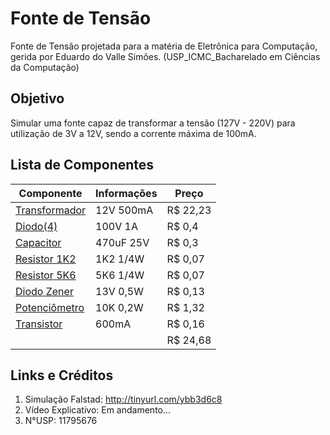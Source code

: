 # Fonte de Tensão
Fonte de Tensão projetada para a matéria de Eletrônica para Computação, gerida por Eduardo do Valle Simões.
(USP_ICMC_Bacharelado em Ciências da Computação)

## Objetivo
Simular uma fonte capaz de transformar a tensão (127V - 220V) para utilização de 3V a 12V, sendo a corrente máxima de 100mA.

## Lista de Componentes
|   Componente   | Informações |  Preço   |
|----------------|-------------|----------|
|  [Transformador](https://www.baudaeletronica.com.br/transformador-trafo-12v-12v-500ma-110-220vac.html) |  12V 500mA  | R$ 22,23 |
|    [Diodo(4)](https://www.baudaeletronica.com.br/diodo-1n4007.html)    |   100V 1A   |  R$ 0,4  |
|    [Capacitor](https://www.baudaeletronica.com.br/capacitor-eletrolitico-470uf-25v.html)   |  470uF 25V  |  R$ 0,3  |
|  [Resistor 1K2](https://www.baudaeletronica.com.br/resistor-1k2-5-1-4w.html)  |   1K2 1/4W  |  R$ 0,07 |
|  [Resistor 5K6](https://www.baudaeletronica.com.br/resistor-5k6-5-1-4w.html)  |   5K6 1/4W  |  R$ 0,07 |
|  [Diodo Zener](https://www.baudaeletronica.com.br/diodo-zener-zmm-13v-0-5w.html)   |   13V 0,5W  |  R$ 0,13 |
|  [Potenciômetro](https://www.baudaeletronica.com.br/potenciometro-linear-de-10k-10000.html) |   10K 0,2W  |  R$ 1,32 |
|   [Transistor](https://www.baudaeletronica.com.br/transistor-npn-2n4401.html)   |    600mA    |  R$ 0,16 |
|                |             | R$ 24,68 |

## Links e Créditos
1. Simulação Falstad: http://tinyurl.com/ybb3d6c8
2. Vídeo Explicativo: Em andamento...
3. N°USP: 11795676
